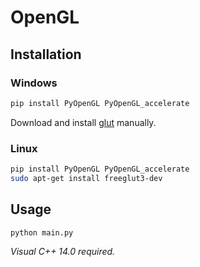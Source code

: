 # OpenGL

## Installation

### Windows

```sh
pip install PyOpenGL PyOpenGL_accelerate
```

Download and install [glut](ftp://ftp.sgi.com/opengl/glut/glut3.html.old#windows) manually.

### Linux

```sh
pip install PyOpenGL PyOpenGL_accelerate
sudo apt-get install freeglut3-dev
```

## Usage

```sh
python main.py
```

*Visual C++ 14.0 required.*
